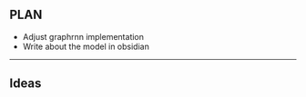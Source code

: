 ## PLAN

* Adjust graphrnn implementation
* Write about the model in obsidian

------




## Ideas



